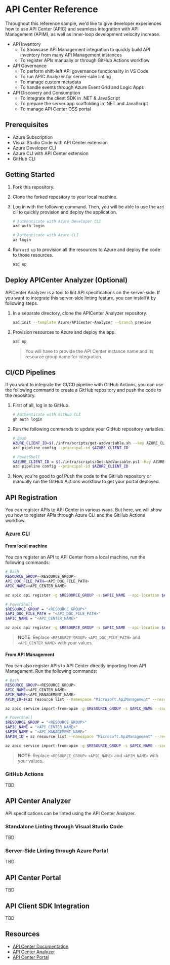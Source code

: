 # API Center Reference

Throughout this reference sample, we'd like to give developer experiences how to use API Center (APIC) and seamless integration with API Management (APIM), as well as inner-loop development velocity increase.

- API Inventory
  - To Showcase API Management integration to quickly build API inventory from many API Management instances
  - To register APIs manually or through GitHub Actions workflow
- API Governance
  - To perform shift-left API governance functionality in VS Code
  - To run APIC Analyzer for server-side linting
  - To manage custom metadata
  - To handle events through Azure Event Grid and Logic Apps
- API Discovery and Consumption
  - To integrate the client SDK in .NET & JavaScript
  - To prepare the server app scaffolding in .NET and JavaScript
  - To manage API Center OSS portal

## Prerequisites

- Azure Subscription
- Visual Studio Code with API Center extension
- Azure Developer CLI
- Azure CLI with API Center extension
- GitHub CLI

## Getting Started

1. Fork this repository.
1. Clone the forked repository to your local machine.
1. Log in with the following command. Then, you will be able to use the `azd` cli to quickly provision and deploy the application.

    ```bash
    # Authenticate with Azure Developer CLI
    azd auth login
    
    # Authenticate with Azure CLI
    az login
    ```

1. Run `azd up` to provision all the resources to Azure and deploy the code to those resources.

    ```bash
    azd up
    ```

## Deploy APICenter Analyzer (Optional)

APICenter Analyzer is a tool to lint API specifications on the server-side. If you want to integrate this server-side linting feature, you can install it by following steps.

1. In a separate directory, clone the APICenter Analyzer repository.

    ```bash
    azd init --template Azure/APICenter-Analyzer --branch preview
    ```

1. Provision resources to Azure and deploy the app.

    ```bash
    azd up
    ```

   > You will have to provide the API Center instance name and its resource group name for integration.

## CI/CD Pipelines

If you want to integrate the CI/CD pipeline with GitHub Actions, you can use the following command to create a GitHub repository and push the code to the repository.

1. First of all, log in to GitHub.

    ```bash
    # Authenticate with GitHub CLI
    gh auth login
    ```

1. Run the following commands to update your GitHub repository variables.

    ```bash
    # Bash
    AZURE_CLIENT_ID=$(./infra/scripts/get-azdvariable.sh --key AZURE_CLIENT_ID)
    azd pipeline config --principal-id $AZURE_CLIENT_ID
    
    # PowerShell
    $AZURE_CLIENT_ID = $(./infra/scripts/Get-AzdVariable.ps1 -Key AZURE_CLIENT_ID)
    azd pipeline config --principal-id $AZURE_CLIENT_ID
    ```

1. Now, you're good to go! Push the code to the GitHub repository or manually run the GitHub Actions workflow to get your portal deployed.

## API Registration

You can register APIs to API Center in various ways. But here, we will show you how to register APIs through Azure CLI and the GitHub Actions workflow.

### Azure CLI

#### From local machine

You can register an API to API Center from a local machine, run the following commands:

```bash
# Bash
RESOURCE_GROUP=<RESOURCE_GROUP>
API_DOC_FILE_PATH=<API_DOC_FILE_PATH>
APIC_NAME=<API_CENTER_NAME>

az apic api register -g $RESOURCE_GROUP -s $APIC_NAME --api-location $API_DOC_FILE_PATH

# PowerShell
$RESOURCE_GROUP = "<RESOURCE_GROUP>"
$API_DOC_FILE_PATH = "<API_DOC_FILE_PATH>"
$APIC_NAME = "<API_CENTER_NAME>"

az apic api register -g $RESOURCE_GROUP -s $APIC_NAME --api-location $API_DOC_FILE_PATH
```

> **NOTE**: Replace `<RESOURCE_GROUP>` `<API_DOC_FILE_PATH>` and `<API_CENTER_NAME>` with your values.

#### From API Management

You can also register APIs to API Center directly importing from API Management. Run the following commands:

```bash
# Bash
RESOURCE_GROUP=<RESOURCE_GROUP>
APIC_NAME=<API_CENTER_NAME>
APIM_NAME=<API_MANAGEMENT_NAME>
APIM_ID=$(az resource list --namespace "Microsoft.ApiManagement" --resource-type "service" -g $RESOURCE_GROUP --query "[].id" -o tsv)

az apic service import-from-apim -g $RESOURCE_GROUP -s $APIC_NAME --source-resource-ids "$APIM_ID/apis/*"

# PowerShell
$RESOURCE_GROUP = "<RESOURCE_GROUP>"
$APIC_NAME = "<API_CENTER_NAME>"
$APIM_NAME = "<API_MANAGEMENT_NAME>"
$APIM_ID = az resource list --namespace "Microsoft.ApiManagement" --resource-type "service" -g $RESOURCE_GROUP --query "[].id" -o tsv

az apic service import-from-apim -g $RESOURCE_GROUP -s $APIC_NAME --source-resource-ids "$APIM_ID/apis/*"
```

> **NOTE**: Replace `<RESOURCE_GROUP>` `<APIC_NAME>` and `<APIM_NAME>` with your values.

### GitHub Actions

TBD

## API Center Analyzer

API specifications can be linted using the API Center Analyzer.

### Standalone Linting through Visual Studio Code

TBD

### Server-Side Linting through Azure Portal

TBD

## API Center Portal

TBD

## API Client SDK Integration

TBD

## Resources

- [API Center Documentation](https://aka.ms/apicenter)
- [API Center Analyzer](https://aka.ms/apicenter-analyzer)
- [API Center Portal](https://aka.ms/apicenter-portal)
